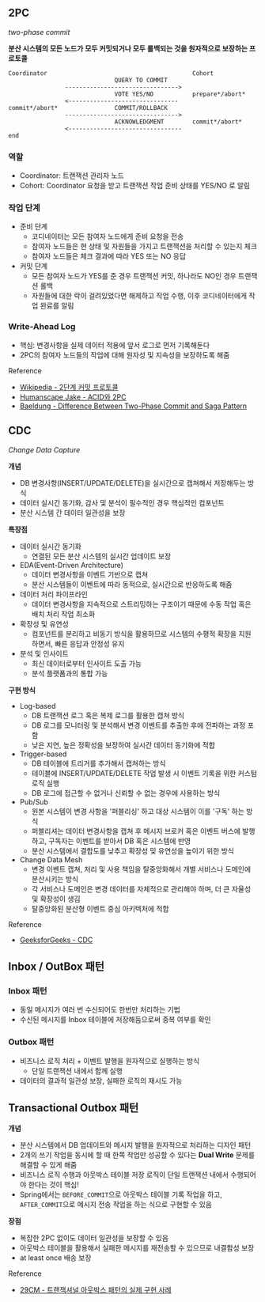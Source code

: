 ## 2PC

*two-phase commit*

**분산 시스템의 모든 노드가 모두 커밋되거나 모두 롤백되는 것을 원자적으로 보장하는 프로토콜**

```
Coordinator                                         Cohort
                              QUERY TO COMMIT
                -------------------------------->
                              VOTE YES/NO           prepare*/abort*
                <-------------------------------
commit*/abort*                COMMIT/ROLLBACK
                -------------------------------->
                              ACKNOWLEDGMENT        commit*/abort*
                <--------------------------------  
end
```

### 역할

- Coordinator: 트랜잭션 관리자 노드
- Cohort: Coordinator 요청을 받고 트랜잭션 작업 준비 상태를 YES/NO 로 알림

### 작업 단계

- 준비 단계
  - 코디네이터는 모든 참여자 노드에게 준비 요청을 전송
  - 참여자 노드들은 현 상태 및 자원들을 가지고 트랜잭션을 처리할 수 있는지 체크
  - 참여자 노드들은 체크 결과에 따라 YES 또는 NO 응답
- 커밋 단계
  - 모든 참여자 노드가 YES를 준 경우 트랜잭션 커밋, 하나라도 NO인 경우 트랜잭션 롤백
  - 자원들에 대한 락이 걸려있었다면 해제하고 작업 수행, 이후 코디네이터에게 작업 완료를 알림

### Write-Ahead Log

- 핵심: 변경사항을 실제 데이터 적용에 앞서 로그로 먼저 기록해둔다
- 2PC의 참여자 노드들의 작업에 대해 원자성 및 지속성을 보장하도록 해줌

Reference

- [Wikipedia - 2단계 커밋 프로토콜](https://ko.wikipedia.org/wiki/2단계_커밋_프로토콜)
- [Humanscape Jake - ACID와 2PC](https://medium.com/humanscape-tech/acid%EC%99%80-2pc-30bef7f59331)
- [Baeldung - Difference Between Two-Phase Commit and Saga Pattern](https://www.baeldung.com/cs/two-phase-commit-vs-saga-pattern)

## CDC

*Change Data Capture*

**개념**

- DB 변경사항(INSERT/UPDATE/DELETE)을 실시간으로 캡쳐해서 저장해두는 방식
- 데이터 실시간 동기화, 감사 및 분석이 필수적인 경우 핵심적인 컴포넌트
- 분산 시스템 간 데이터 일관성을 보장

**특장점**

- 데이터 실시간 동기화
  - 연결된 모든 분산 시스템의 실시간 업데이트 보장
- EDA(Event-Driven Architecture)
  - 데이터 변경사항을 이벤트 기반으로 캡쳐
  - 분산 시스템들이 이벤트에 따라 동적으로, 실시간으로 반응하도록 해줌
- 데이터 처리 파이프라인
  - 데이터 변경사항을 지속적으로 스트리밍하는 구조이기 때문에 수동 작업 혹은 배치 처리 작업 최소화
- 확장성 및 유연성
  - 컴포넌트를 분리하고 비동기 방식을 활용하므로 시스템의 수평적 확장을 지원하면서, 빠른 응답과 안정성 유지
- 분석 및 인사이트
  - 최신 데이터로부터 인사이트 도출 가능
  - 분석 플랫폼과의 통합 가능

**구현 방식**

- Log-based
  - DB 트랜잭션 로그 혹은 복제 로그를 활용한 캡쳐 방식
  - DB 로그를 모니터링 및 분석해서 변경 이벤트를 추출한 후에 전파하는 과정 포함
  - 낮은 지연, 높은 정확성을 보장하여 실시간 데이터 동기화에 적합
- Trigger-based
  - DB 테이블에 트리거를 추가해서 캡쳐하는 방식
  - 테이블에 INSERT/UPDATE/DELETE 작업 발생 시 이벤트 기록을 위한 커스텀 로직 실행
  - DB 로그에 접근할 수 없거나 신뢰할 수 없는 경우에 사용하는 방식
- Pub/Sub
  - 원본 시스템이 변경 사항을 '퍼블리싱' 하고 대상 시스템이 이를 '구독' 하는 방식
  - 퍼블리셔는 데이터 변경사항을 캡쳐 후 메시지 브로커 혹은 이벤트 버스에 발행하고, 구독자는 이벤트를 받아서 DB 혹은 시스템에 반영
  - 분산 시스템에서 결합도를 낮추고 확장성 및 유연성을 높이기 위한 방식
- Change Data Mesh
  - 변경 이벤트 캡쳐, 처리 및 사용 책임을 탈중앙화해서 개별 서비스나 도메인에 분산시키는 방식
  - 각 서비스나 도메인은 변경 데이터를 자체적으로 관리해야 하며, 더 큰 자율성 및 확장성이 생김
  - 탈중앙화된 분산형 이벤트 중심 아키텍처에 적합

Reference

- [GeeksforGeeks - CDC](https://www.geeksforgeeks.org/system-design/change-data-capture-cdc/)

## Inbox / OutBox 패턴

### Inbox 패턴

- 동일 메시지가 여러 번 수신되어도 한번만 처리하는 기법
- 수신된 메시지를 Inbox 테이블에 저장해둠으로써 중복 여부를 확인

### Outbox 패턴

- 비즈니스 로직 처리 + 이벤트 발행을 원자적으로 실행하는 방식
  - 단일 트랜잭션 내에서 함께 실행
- 데이터의 결과적 일관성 보장, 실패한 로직의 재시도 가능

## Transactional Outbox 패턴

**개념**

- 분산 시스템에서 DB 업데이트와 메시지 발행을 원자적으로 처리하는 디자인 패턴
- 2개의 쓰기 작업을 동시에 할 때 한쪽 작업만 성공할 수 있다는 **Dual Write** 문제를 해결할 수 있게 해줌
- 비즈니스 로직 수행과 아웃박스 테이블 저장 로직이 단일 트랜잭션 내에서 수행되어야 한다는 것이 핵심!
- Spring에서는 `BEFORE_COMMIT`으로 아웃박스 테이블 기록 작업을 하고, `AFTER_COMMIT`으로 메시지 전송 작업을 하는 식으로 구현할 수 있음

**장점**

- 복잡한 2PC 없이도 데이터 일관성을 보장할 수 있음
- 아웃박스 테이블을 활용해서 실패한 메시지를 재전송할 수 있으므로 내결함성 보장
- at least once 배송 보장

Reference

- [29CM - 트랜잭셔널 아웃박스 패턴의 실제 구현 사례](https://medium.com/@greg.shiny82/%ED%8A%B8%EB%9E%9C%EC%9E%AD%EC%85%94%EB%84%90-%EC%95%84%EC%9B%83%EB%B0%95%EC%8A%A4-%ED%8C%A8%ED%84%B4%EC%9D%98-%EC%8B%A4%EC%A0%9C-%EA%B5%AC%ED%98%84-%EC%82%AC%EB%A1%80-29cm-0f822fc23edb)
